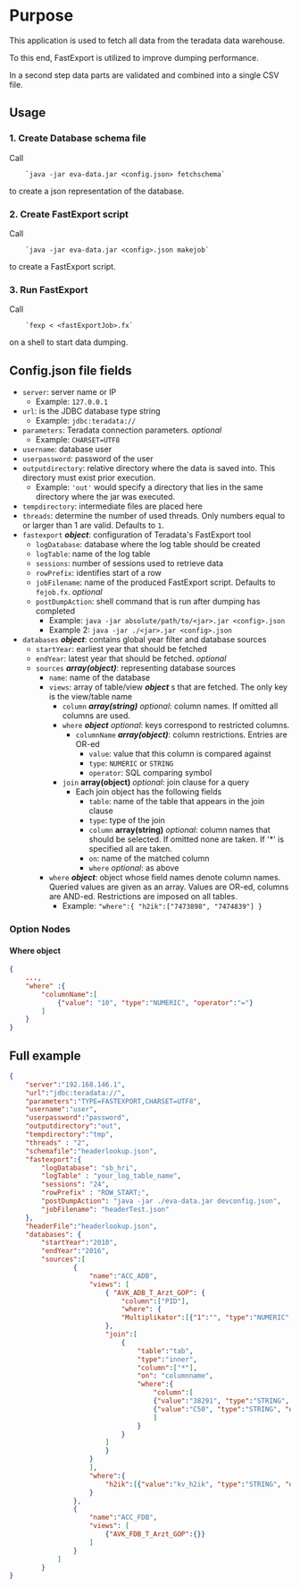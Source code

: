 # Purpose
This application is used to fetch all data from the teradata data warehouse.

To this end, FastExport is utilized to improve dumping performance.

In a second step data parts are validated and combined into a single CSV file.

## Usage

### 1. Create Database schema file 
Call

        `java -jar eva-data.jar <config.json> fetchschema`

to create a json representation of the database.

### 2. Create FastExport script
Call 

        `java -jar eva-data.jar <config>.json makejob`

to create a FastExport script.

### 3. Run FastExport
Call

        `fexp < <fastExportJob>.fx`

on a shell to start data dumping.

## Config.json file fields
* `server`: server name or IP
    * Example: `127.0.0.1`
* `url`: is the JDBC database type string
    * Example: `jdbc:teradata://`
* `parameters`: Teradata connection parameters. *optional*
    * Example: `CHARSET=UTF8`
* `username`: database user
* `userpassword`: password of the user
* `outputdirectory`: relative directory where the data is saved into. This directory must exist prior execution.
    * Example: `'out'` would specify a directory that lies in the same directory where the jar was executed.
* `tempdirectory`: intermediate files are placed here
* `threads`: determine the number of used threads. Only numbers equal to or larger than 1 are valid. Defaults to `1`.
* `fastexport` **_object_**: configuration of Teradata's FastExport tool
    * `logDatabase`: database where the log table should be created
    * `logTable`: name of the log table
    * `sessions`: number of sessions used to retrieve data
    * `rowPrefix`: identifies start of a row
    * `jobFilename`: name of the produced FastExport script. Defaults to `fejob.fx`. *optional*
    * `postDumpAction`: shell command that is run after dumping has completed
        * Example: `java -jar absolute/path/to/<jar>.jar <config>.json`
        * Example 2: `java -jar ./<jar>.jar <config>.json`
* `databases` **_object_**: contains global year filter and database sources
    * `startYear`: earliest year that should be fetched
    * `endYear`: latest year that should be fetched. *optional*
    * `sources` **_array(object)_**: representing database sources
        * `name`: name of the database
        * `views`: array of table/view **_object_** s that are fetched. The only key is the view/table name
            * `column` **_array(string)_** *optional*: column names. If omitted all columns are used.
            * `where` **_object_** *optional*: keys correspond to restricted columns.
                * `columnName` **_array(object)_**: column restrictions. Entries are OR-ed
                    * `value`: value that this column is compared against
                    * `type`: `NUMERIC` or `STRING`
                    * `operator`: SQL comparing symbol
            * `join` **array(object)** *optional*: join clause for a query
                * Each join object has the following fields
                    * `table`: name of the table that appears in the join clause
                    * `type`: type of the join
                    * `column` **array(string)** *optional*: column names that should be selected. If omitted none are taken. If '*' is specified all are taken.
                    * `on`: name of the matched column
                    * `where` *optional*: as above
        * `where` **_object_**: object whose field names denote column names. Queried values are given as an array. Values are OR-ed, columns are AND-ed. Restrictions are imposed on all tables.
            * Example: `"where":{ "h2ik":["7473898", "7474839"] }`

### Option Nodes
#### Where object
```json
{
    ...,
    "where" :{
        "columnName":[
            {"value": "10", "type":"NUMERIC", "operator":"="}
        ]
    }
}
```

## Full example
```json
{
	"server":"192.168.146.1",
	"url":"jdbc:teradata://",
	"parameters":"TYPE=FASTEXPORT,CHARSET=UTF8",
	"username":"user",
	"userpassword":"password",
	"outputdirectory":"out",
	"tempdirectory":"tmp",
	"threads" : "2",
	"schemafile":"headerlookup.json",
	"fastexport":{
		"logDatabase": "sb_hri",
		"logTable" : "your_log_table_name",
		"sessions": "24",
		"rowPrefix" : "ROW_START;",
		"postDumpAction": "java -jar ./eva-data.jar devconfig.json",
		"jobFilename": "headerTest.json"
	},
	"headerFile":"headerlookup.json",
	"databases": {
		"startYear":"2010",
		"endYear":"2016",
		"sources":[
				{
					"name":"ACC_ADB",
					"views": [
						{ "AVK_ADB_T_Arzt_GOP": {
							"column":["PID"],
							"where": {
							"Multiplikator":[{"1":"", "type":"NUMERIC", "operator":"="}]
						},
						"join":[
							{
								"table":"tab",
								"type":"inner",
								"column":["*"],
								"on": "columnname",
								"where":{
									"column":[
									{"value":"38291", "type":"STRING", "operator":"="},
									{"value":"C50", "type":"STRING", "operator":"like"}
									]
								}
							}
						]	
						}
					}
					],					
					"where":{
						"h2ik":[{"value":"kv_h2ik", "type":"STRING", "operator":"="}]
					}
				},
				{
					"name":"ACC_FDB",
					"views": [
						{"AVK_FDB_T_Arzt_GOP":{}}
					]
				}
			]
		}
}
```